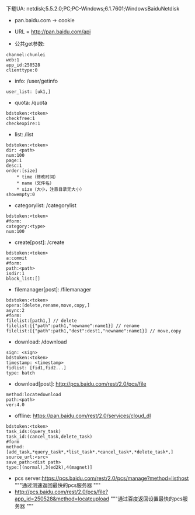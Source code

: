 下载UA: netdisk;5.5.2.0;PC;PC-Windows;6.1.7601;WindowsBaiduNetdisk

* pan.baidu.com -> cookie
* URL = http://pan.baidu.com/api

* 公共get参数: 
```
channel:chunlei
web:1
app_id:250528
clienttype:0
```

* info: /user/getinfo
```
user_list: [uk1,]
```
* quota: /quota
```
bdstoken:<token>
checkfree:1
checkexpire:1
```
* list: /list
```
bdstoken:<token>
dir: <path>
num:100
page:1
desc:1
order:[size]
    * time（修改时间）
    * name（文件名）
    * size（大小，注意目录无大小）
showempty:0
```
* categorylist: /categorylist
```
bdstoken:<token>
#form:
category:<type>
num:100
```
* create[post]: /create
```
bdstoken:<token>
a:commit
#form:
path:<path>
isdir:1
block_list:[]
```

* filemanager[post]: /filemanager
```
bdstoken:<token>
opera:[delete,rename,move,copy,]
async:2
#form:
filelist:[path1,] // delete
filelist:[{"path":path1,"newname":name1}] // rename
filelist:[{"path":path1,"dest":dest1,"newname":name1}] // move,copy
```

* download: /download
```
sign: <sign>
bdstoken:<token>
timestamp: <timestamp>
fidlist: [fid1,fid2...]
type: batch
```

* download[post]: http://pcs.baidu.com/rest/2.0/pcs/file
```
method:locatedownload
path:<path>
ver:4.0
```

* offline: https://pan.baidu.com/rest/2.0/services/cloud_dl

```
bdstoken:<token>
task_ids:(query_task)
task_id:(cancel_task,delete_task)
#form
method:[add_task,*query_task*,*list_task*,*cancel_task*,*delete_task*,]
source_url:<src>
save_path:<dist path>
type:[(normal),3(ed2k),4(magnet)]
```

* pcs server:https://pcs.baidu.com/rest/2.0/pcs/manage?method=listhost
"""通过测速返回最快的pcs服务器
"""
* http://pcs.baidu.com/rest/2.0/pcs/file?app_id=250528&method=locateupload
"""通过百度返回设置最快的pcs服务器
"""
